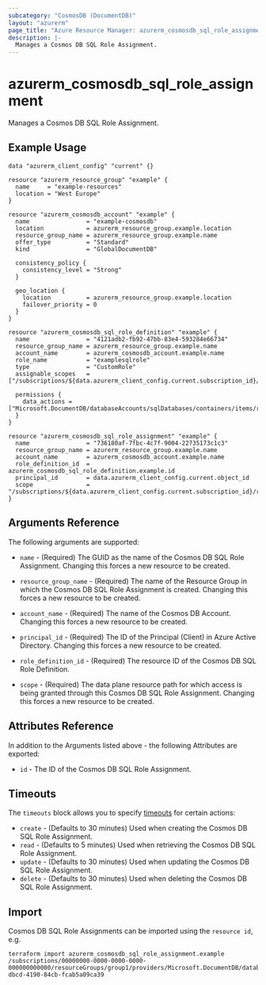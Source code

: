 ```yaml
---
subcategory: "CosmosDB (DocumentDB)"
layout: "azurerm"
page_title: "Azure Resource Manager: azurerm_cosmosdb_sql_role_assignment"
description: |-
  Manages a Cosmos DB SQL Role Assignment.
---
```


# azurerm_cosmosdb_sql_role_assignment

Manages a Cosmos DB SQL Role Assignment.

## Example Usage

```hcl
data "azurerm_client_config" "current" {}

resource "azurerm_resource_group" "example" {
  name     = "example-resources"
  location = "West Europe"
}

resource "azurerm_cosmosdb_account" "example" {
  name                = "example-cosmosdb"
  location            = azurerm_resource_group.example.location
  resource_group_name = azurerm_resource_group.example.name
  offer_type          = "Standard"
  kind                = "GlobalDocumentDB"

  consistency_policy {
    consistency_level = "Strong"
  }

  geo_location {
    location          = azurerm_resource_group.example.location
    failover_priority = 0
  }
}

resource "azurerm_cosmosdb_sql_role_definition" "example" {
  name                = "4121adb2-fb92-47bb-83e4-593284e66734"
  resource_group_name = azurerm_resource_group.example.name
  account_name        = azurerm_cosmosdb_account.example.name
  role_name           = "examplesqlrole"
  type                = "CustomRole"
  assignable_scopes   = ["/subscriptions/${data.azurerm_client_config.current.subscription_id}/resourceGroups/${azurerm_resource_group.example.name}/providers/Microsoft.DocumentDB/databaseAccounts/${azurerm_cosmosdb_account.example.name}"]

  permissions {
    data_actions = ["Microsoft.DocumentDB/databaseAccounts/sqlDatabases/containers/items/read"]
  }
}

resource "azurerm_cosmosdb_sql_role_assignment" "example" {
  name                = "736180af-7fbc-4c7f-9004-22735173c1c3"
  resource_group_name = azurerm_resource_group.example.name
  account_name        = azurerm_cosmosdb_account.example.name
  role_definition_id  = azurerm_cosmosdb_sql_role_definition.example.id
  principal_id        = data.azurerm_client_config.current.object_id
  scope               = "/subscriptions/${data.azurerm_client_config.current.subscription_id}/resourceGroups/${azurerm_resource_group.example.name}/providers/Microsoft.DocumentDB/databaseAccounts/${azurerm_cosmosdb_account.example.name}"
}
```

## Arguments Reference

The following arguments are supported:

* `name` - (Required) The GUID as the name of the Cosmos DB SQL Role Assignment. Changing this forces a new resource to be created.

* `resource_group_name` - (Required) The name of the Resource Group in which the Cosmos DB SQL Role Assignment is created. Changing this forces a new resource to be created.

* `account_name` - (Required) The name of the Cosmos DB Account. Changing this forces a new resource to be created.

* `principal_id` - (Required) The ID of the Principal (Client) in Azure Active Directory. Changing this forces a new resource to be created.

* `role_definition_id` - (Required) The resource ID of the Cosmos DB SQL Role Definition.

* `scope` - (Required) The data plane resource path for which access is being granted through this Cosmos DB SQL Role Assignment. Changing this forces a new resource to be created.

## Attributes Reference

In addition to the Arguments listed above - the following Attributes are exported:

* `id` - The ID of the Cosmos DB SQL Role Assignment.

## Timeouts

The `timeouts` block allows you to specify [timeouts](https://www.terraform.io/docs/configuration/resources.html#timeouts) for certain actions:

* `create` - (Defaults to 30 minutes) Used when creating the Cosmos DB SQL Role Assignment.
* `read` - (Defaults to 5 minutes) Used when retrieving the Cosmos DB SQL Role Assignment.
* `update` - (Defaults to 30 minutes) Used when updating the Cosmos DB SQL Role Assignment.
* `delete` - (Defaults to 30 minutes) Used when deleting the Cosmos DB SQL Role Assignment.

## Import

Cosmos DB SQL Role Assignments can be imported using the `resource id`, e.g.

```shell
terraform import azurerm_cosmosdb_sql_role_assignment.example /subscriptions/00000000-0000-0000-0000-000000000000/resourceGroups/group1/providers/Microsoft.DocumentDB/databaseAccounts/account1/sqlRoleAssignments/9e007587-dbcd-4190-84cb-fcab5a09ca39
```
